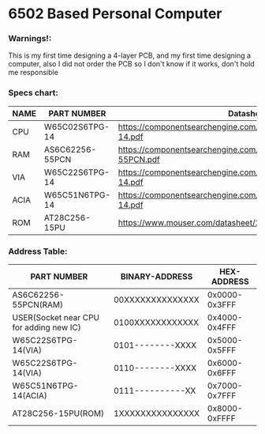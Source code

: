 # 6502 Based Personal Computer
### Warnings!:
This is my first time designing a 4-layer PCB, and my first time designing a computer,
also I did not order the PCB so I don't know if it works, don't hold me responsible
### Specs chart:
NAME | PART NUMBER | Datasheet
------------- | ------------- | -------------
CPU | W65C02S6TPG-14 | https://componentsearchengine.com/Datasheets/1/W65C02S6TPG-14.pdf
RAM | AS6C62256-55PCN | https://componentsearchengine.com/Datasheets/1/AS6C62256-55PCN.pdf
VIA | W65C22S6TPG-14 | https://componentsearchengine.com/Datasheets/1/W65C22S6TPG-14.pdf
ACIA | W65C51N6TPG-14 | https://componentsearchengine.com/Datasheets/1/W65C51N6TPG-14.pdf
ROM | AT28C256-15PU | https://www.mouser.com/datasheet/2/268/doc0006-1108095.pdf
### Address Table:
PART NUMBER | BINARY-ADDRESS | HEX-ADDRESS
------------- | ------------- | -------------
AS6C62256-55PCN(RAM) | 00XXXXXXXXXXXXXX | 0x0000-0x3FFF
USER(Socket near CPU for adding new IC) | 0100XXXXXXXXXXXX | 0x4000-0x4FFF
W65C22S6TPG-14(VIA) | 0101--------XXXX | 0x5000-0x5FFF
W65C22S6TPG-14(VIA) | 0110--------XXXX | 0x6000-0x6FFF
W65C51N6TPG-14(ACIA) | 0111----------XX | 0x7000-0x7FFF
AT28C256-15PU(ROM) | 1XXXXXXXXXXXXXXX | 0x8000-0xFFFF
